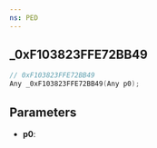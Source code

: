 ```yaml
---
ns: PED
---
```

## _0xF103823FFE72BB49

```c
// 0xF103823FFE72BB49
Any _0xF103823FFE72BB49(Any p0);
```

## Parameters
* **p0**:
